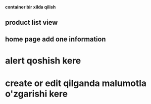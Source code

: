 #### container bir xilda qilish

## product list view

## home page add one information

# alert qoshish kere
# create or edit qilganda malumotla o'zgarishi kere

